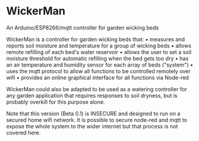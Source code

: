 # WickerMan
An Arduino/ESP8266/mqtt controller for garden wicking beds

WickerMan is a controller for garden wicking beds that:
    • measures and reports soil moisture and temperature for a group of wicking beds
    • allows remote refilling of each bed's water reservoir
    • allows the user to set a soil moisture threshold for automatic refilling when the bed gets too dry
    • has an air temperature and humidity sensor for each array of beds ("system")
    • uses the mqtt protocol to allow all functions to be controlled remotely over wifi
    • provides an online graphical interface for all functions via Node-red

WickerMan could also be adapted to be used as a watering controller for any garden application that requires responses to soil dryness, but is probably overkill for this purpose alone.

Note that this version (Beta 0.1) is INSECURE and designed to run on a secured home wifi network. It is possible to secure node-red and mqtt to expose the whole system to the wider internet but that process is not covered here.
